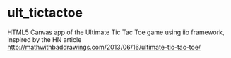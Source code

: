 ult_tictactoe
=============

HTML5 Canvas app of the Ultimate Tic Tac Toe game using iio framework, inspired by the HN article http://mathwithbaddrawings.com/2013/06/16/ultimate-tic-tac-toe/
